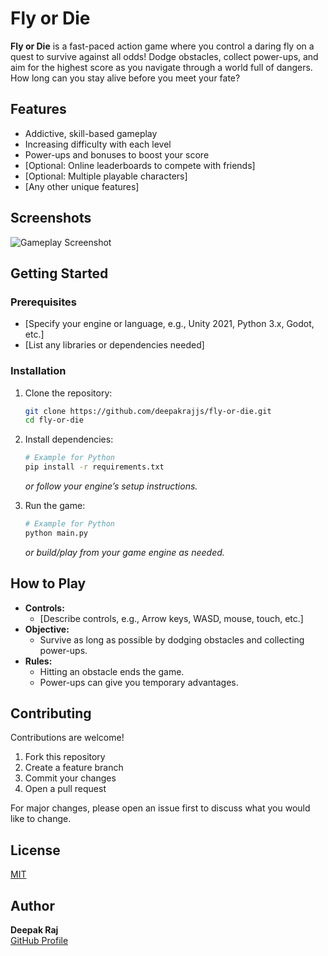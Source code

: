 # Fly or Die

**Fly or Die** is a fast-paced action game where you control a daring fly on a quest to survive against all odds! Dodge obstacles, collect power-ups, and aim for the highest score as you navigate through a world full of dangers. How long can you stay alive before you meet your fate?

## Features

- Addictive, skill-based gameplay
- Increasing difficulty with each level
- Power-ups and bonuses to boost your score
- [Optional: Online leaderboards to compete with friends]
- [Optional: Multiple playable characters]
- [Any other unique features]

## Screenshots

![Gameplay Screenshot](screenshot.png)
<!-- Replace with an actual screenshot named 'screenshot.png' -->

## Getting Started

### Prerequisites

- [Specify your engine or language, e.g., Unity 2021, Python 3.x, Godot, etc.]
- [List any libraries or dependencies needed]

### Installation

1. Clone the repository:
    ```bash
    git clone https://github.com/deepakrajjs/fly-or-die.git
    cd fly-or-die
    ```
2. Install dependencies:
    ```bash
    # Example for Python
    pip install -r requirements.txt
    ```
    _or follow your engine’s setup instructions._

3. Run the game:
    ```bash
    # Example for Python
    python main.py
    ```
    _or build/play from your game engine as needed._

## How to Play

- **Controls:**  
  - [Describe controls, e.g., Arrow keys, WASD, mouse, touch, etc.]
- **Objective:**  
  - Survive as long as possible by dodging obstacles and collecting power-ups.
- **Rules:**  
  - Hitting an obstacle ends the game.
  - Power-ups can give you temporary advantages.

## Contributing

Contributions are welcome!  
1. Fork this repository  
2. Create a feature branch  
3. Commit your changes  
4. Open a pull request

For major changes, please open an issue first to discuss what you would like to change.

## License

[MIT](LICENSE)

## Author

**Deepak Raj**  
[GitHub Profile](https://github.com/deepakrajjs)
